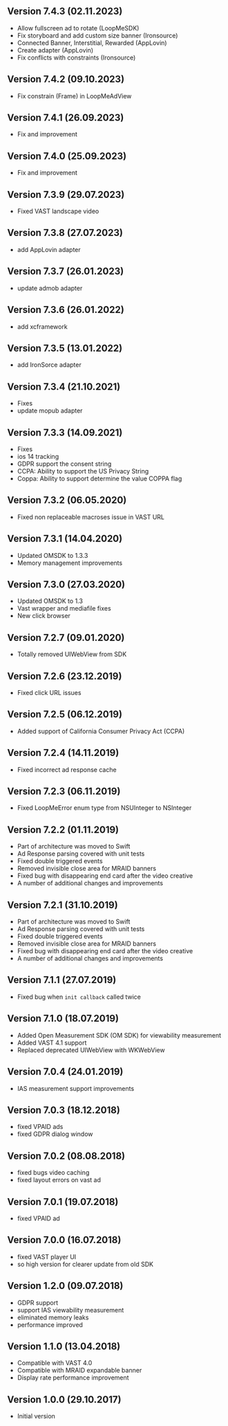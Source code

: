 ## Version 7.4.3 (02.11.2023)

- Allow fullscreen ad to rotate (LoopMeSDK)
- Fix storyboard and add custom size banner (Ironsource)
- Connected Banner, Interstitial, Rewarded (AppLovin)
- Create adapter (AppLovin)
- Fix conflicts with constraints (Ironsource)

## Version 7.4.2 (09.10.2023)

- Fix constrain (Frame) in LoopMeAdView

## Version 7.4.1 (26.09.2023)

- Fix and improvement

## Version 7.4.0 (25.09.2023)

- Fix and improvement

## Version 7.3.9 (29.07.2023)

- Fixed VAST landscape video

## Version 7.3.8 (27.07.2023)

- add AppLovin adapter

## Version 7.3.7 (26.01.2023)

- update admob adapter

## Version 7.3.6 (26.01.2022)

- add xcframework

## Version 7.3.5 (13.01.2022)

- add IronSorce adapter

## Version 7.3.4 (21.10.2021)

- Fixes
- update mopub adapter

## Version 7.3.3 (14.09.2021)

- Fixes
- ios 14 tracking
- GDPR support the consent string
- CCPA: Ability to support the US Privacy String
- Coppa: Ability to support determine the value COPPA flag

## Version 7.3.2 (06.05.2020)

- Fixed non replaceable macroses issue in VAST URL

## Version 7.3.1 (14.04.2020)

- Updated OMSDK to 1.3.3
- Memory management improvements

## Version 7.3.0 (27.03.2020)

- Updated OMSDK to 1.3
- Vast wrapper and mediafile fixes
- New click browser

## Version 7.2.7 (09.01.2020)

- Totally removed UIWebView from SDK

## Version 7.2.6 (23.12.2019)

- Fixed click URL issues

## Version 7.2.5 (06.12.2019)

- Added support of California Consumer Privacy Act (CCPA)

## Version 7.2.4 (14.11.2019)

- Fixed incorrect ad response cache

## Version 7.2.3 (06.11.2019)

- Fixed LoopMeError enum type from NSUInteger to NSInteger

## Version 7.2.2 (01.11.2019)

- Part of architecture was moved to Swift
- Ad Response parsing covered with unit tests
- Fixed double triggered events
- Removed invisible close area for MRAID banners
- Fixed bug with disappearing end card after the video creative
- A number of additional changes and improvements

## Version 7.2.1 (31.10.2019)

- Part of architecture was moved to Swift
- Ad Response parsing covered with unit tests
- Fixed double triggered events
- Removed invisible close area for MRAID banners
- Fixed bug with disappearing end card after the video creative
- A number of additional changes and improvements

## Version 7.1.1 (27.07.2019)

- Fixed bug when `init callback` called twice

## Version 7.1.0 (18.07.2019)

- Added Open Measurement SDK (OM SDK) for viewability measurement
- Added VAST 4.1 support
- Replaced deprecated UIWebView with WKWebView


## Version 7.0.4 (24.01.2019)

- IAS measurement support improvements

## Version 7.0.3 (18.12.2018)

- fixed VPAID ads
- fixed GDPR dialog window

## Version 7.0.2 (08.08.2018)

- fixed bugs video caching
- fixed layout errors on vast ad

## Version 7.0.1 (19.07.2018)

- fixed VPAID ad

## Version 7.0.0 (16.07.2018)

- fixed VAST player UI
- so high version for clearer update from old SDK

## Version 1.2.0 (09.07.2018)

- GDPR support
- support IAS viewability measurement
- eliminated memory leaks
- performance improved

## Version 1.1.0 (13.04.2018)

- Compatible with VAST 4.0
- Compatible with MRAID expandable banner
- Display rate performance improvement


## Version 1.0.0 (29.10.2017)

- Initial version
